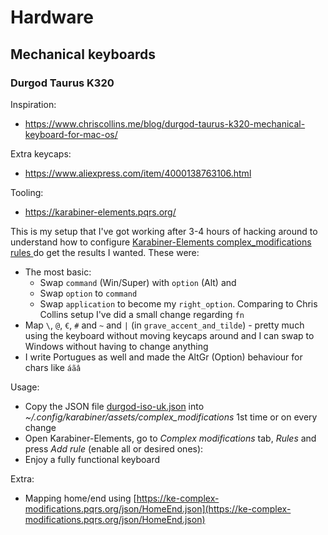 # Hardware

## Mechanical keyboards

### Durgod Taurus K320

Inspiration:

* https://www.chriscollins.me/blog/durgod-taurus-k320-mechanical-keyboard-for-mac-os/

Extra keycaps:

* https://www.aliexpress.com/item/4000138763106.html

Tooling:

* https://karabiner-elements.pqrs.org/

This is my setup that I've got working after 3-4 hours of hacking around to understand how to configure [Karabiner-Elements complex_modifications rules
](https://ke-complex-modifications.pqrs.org/) do get the results I wanted. These were:

* The most basic:
  - Swap `command` (Win/Super) with `option` (Alt) and 
  - Swap `option` to `command`
  - Swap `application` to become my `right_option`. Comparing to Chris Collins setup I've did a small change regarding `fn`
* Map `\`, `@`, `€`, `#` and `~` and `|` (in `grave_accent_and_tilde`) - pretty much using the keyboard without moving keycaps around and I can swap to Windows without having to change anything
* I write Portugues as well and made the AltGr (Option) behaviour for chars like `áãâ`

Usage:

* Copy the JSON file [durgod-iso-uk.json](./durgod-iso-uk.json) into _~/.config/karabiner/assets/complex_modifications_ 1st time or on every change
* Open Karabiner-Elements, go to _Complex modifications_ tab, _Rules_ and press _Add rule_ (enable all or desired ones):
* Enjoy a fully functional keyboard

Extra:

* Mapping home/end using [https://ke-complex-modifications.pqrs.org/json/HomeEnd.json](https://ke-complex-modifications.pqrs.org/json/HomeEnd.json)

